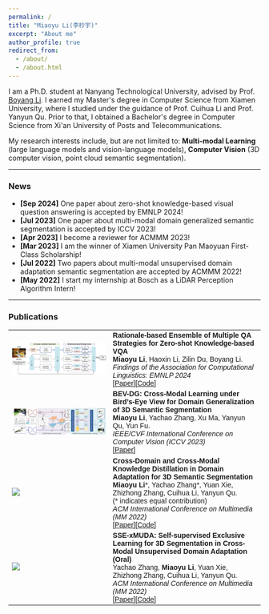 ```yaml
---
permalink: /
title: "Miaoyu Li(李杪宇)"
excerpt: "About me"
author_profile: true
redirect_from: 
  - /about/
  - /about.html
---
```


I am a Ph.D. student at Nanyang Technological University, advised by Prof. <a href="http://www.boyangli.org/">Boyang Li</a>. I earned my Master's degree in Computer Science from Xiamen University, where I studied under the guidance of Prof. Cuihua Li and Prof. Yanyun Qu. Prior to that, I obtained a Bachelor's degree in Computer Science from Xi'an University of Posts and Telecommunications.

My research interests include, but are not limited to: **Multi-modal Learning** (large language models and vision-language models), **Computer Vision** (3D computer vision, point cloud semantic segmentation). 
<style>
table, th, td {
  border: none;
  border-collapse: collapse;
}
</style>

_______________________________________________________________________________________________________
<h3>
  <a name="news"></a> News
</h3>
<div class="mini">
  <ul>
  <li> <strong>[Sep 2024]</strong> One paper about zero-shot knowledge-based visual question answering is accepted by EMNLP 2024!</li>
  <li> <strong>[Jul 2023]</strong> One paper about multi-modal domain generalized semantic segmentation is accepted by ICCV 2023!</li>
  <li> <strong>[Apr 2023]</strong> I become a reviewer for ACMMM 2023!</li>
  <li> <strong>[Mar 2023]</strong> I am the winner of Xiamen University Pan Maoyuan First-Class Scholarship!</li>
  <li> <strong>[Jul 2022]</strong> Two papers about multi-modal unsupervised domain adaptation semantic segmentation are accepted by ACMMM 2022!</li>
  <li> <strong>[May 2022]</strong> I start my internship at Bosch as a LiDAR Perception Algorithm Intern!</li>
  </ul>
</div>

<style>
table, th, td {
  border: none;
  border-collapse: collapse;
}
</style>

_______________________________________________________________________________________________________

<h3>
  <a name="Publications"></a> Publications
</h3>

<font face="helvetica, ariel, &#39;sans serif&#39;">
        <table cellspacing="0" cellpadding="0" class="noBorder">
           <tbody>
             <tr>
                    <td width="40%">
                        <img width="320" src="../images/REACT.jpg" border="0">
                            </td>
                    <td>
                            <b>Rationale-based Ensemble of Multiple QA Strategies for Zero-shot Knowledge-based VQA</b>
                    <br>
                    <strong>Miaoyu Li</strong>, Haoxin Li, Zilin Du, Boyang Li.
                    <br>
                    <em>Findings of the Association for Computational Linguistics: EMNLP 2024</em>
                    <br>
                   [<a href="https://arxiv.org/pdf/2406.12746">Paper</a>][<a href="https://github.com/limiaoyu/REACT">Code</a>]
                    </td>
               </tr>
             <tr>
                    <td width="40%">
                        <img width="320" src="../images/BEV-DG.png" border="0">
                            </td>
                    <td>
                            <b>BEV-DG: Cross-Modal Learning under Bird’s-Eye View for Domain Generalization of 3D Semantic Segmentation</b>
                    <br>
                    <strong>Miaoyu Li</strong>, Yachao Zhang, Xu Ma, Yanyun Qu, Yun Fu.
                    <br>
                    <em>IEEE/CVF International Conference on Computer Vision (ICCV 2023)</em>
                    <br>
                   [<a href="https://openaccess.thecvf.com/content/ICCV2023/papers/Li_BEV-DG_Cross-Modal_Learning_under_Birds-Eye_View_for_Domain_Generalization_of_ICCV_2023_paper.pdf">Paper</a>]
                    </td>
               </tr>
              <tr>
                    <td width="40%">
                        <img width="320" src="../images/dual-cross.jpg" border="0">
                            </td>
                    <td>
                            <b>Cross-Domain and Cross-Modal Knowledge Distillation in Domain Adaptation for 3D Semantic Segmentation</b>
                    <br>
                    <strong>Miaoyu Li</strong>*, Yachao Zhang*, Yuan Xie, Zhizhong Zhang, Cuihua Li, Yanyun Qu. 
                    <br>
                            (* indicates equal contribution)
                    <br>
                    <em>ACM International Conference on Multimedia (MM 2022)</em>
                    <br>
                   [<a href="https://dl.acm.org/doi/10.1145/3503161.3547990">Paper</a>][<a href="https://github.com/limiaoyu/Dual-Cross">Code</a>]
                    </td>
               </tr>
             <tr>
                    <td width="40%">
                        <img width="320" src="../images/SSE-xMUDA.jpg" border="0">
                            </td>
                    <td>
                    <b>SSE-xMUDA: Self-supervised Exclusive Learning for 3D Segmentation in Cross-Modal Unsupervised Domain Adaptation (Oral) </b>
                    <br>
                    Yachao Zhang, <strong>Miaoyu Li</strong>, Yuan Xie, Zhizhong Zhang, Cuihua Li, Yanyun Qu.
                    <br>
                    <em>ACM International Conference on Multimedia (MM 2022)</em>
                    <br>
                    [<a href="https://doi.org/10.1145/3503161.3547987">Paper</a>][<a href="https://github.com/limiaoyu/SSE-xMUDA">Code</a>]
                    </td>
                </tr>
                    </tbody>
           </table>
</font>

